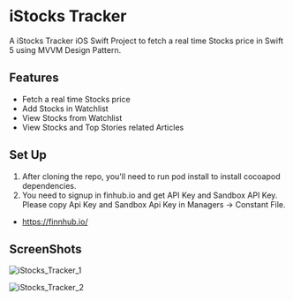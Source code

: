 # iStocks Tracker

A iStocks Tracker iOS Swift Project to fetch a real time Stocks price in Swift 5 using MVVM Design Pattern.

## Features
 
- Fetch a real time Stocks price
- Add Stocks in Watchlist
- View Stocks from Watchlist
- View Stocks and Top Stories related Articles

## Set Up

1. After cloning the repo, you'll need to run pod install to install cocoapod dependencies.
2. You need to signup in finhub.io and get API Key and Sandbox API Key. Please copy Api Key and Sandbox Api Key in Managers -> Constant File.
  - https://finnhub.io/
  
## ScreenShots

 ![iStocks_Tracker_1](https://user-images.githubusercontent.com/28728064/158061284-a7bb2ddf-c7ba-4bab-91d0-39afddd828f8.jpg)

![iStocks_Tracker_2](https://user-images.githubusercontent.com/28728064/158061287-c86f2449-1b94-4506-9b43-d6180ec27083.jpg)

 

